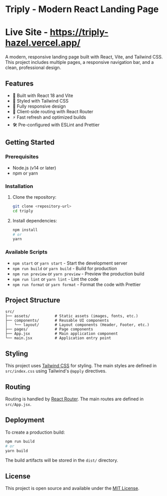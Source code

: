# Triply - Modern React Landing Page

# Live Site - https://triply-hazel.vercel.app/

A modern, responsive landing page built with React, Vite, and Tailwind CSS. This project includes multiple pages, a responsive navigation bar, and a clean, professional design.

## Features

- 🚀 Built with React 18 and Vite
- 🎨 Styled with Tailwind CSS
- 📱 Fully responsive design
- 🧭 Client-side routing with React Router
- ⚡ Fast refresh and optimized builds
- 🛠️ Pre-configured with ESLint and Prettier

## Getting Started

### Prerequisites

- Node.js (v14 or later)
- npm or yarn

### Installation

1. Clone the repository:
   ```bash
   git clone <repository-url>
   cd triply
   ```

2. Install dependencies:
   ```bash
   npm install
   # or
   yarn
   ```

### Available Scripts

- `npm start` or `yarn start` - Start the development server
- `npm run build` or `yarn build` - Build for production
- `npm run preview` or `yarn preview` - Preview the production build
- `npm run lint` or `yarn lint` - Lint the code
- `npm run format` or `yarn format` - Format the code with Prettier

## Project Structure

```
src/
├── assets/           # Static assets (images, fonts, etc.)
├── components/       # Reusable UI components
│   └── layout/       # Layout components (Header, Footer, etc.)
├── pages/            # Page components
├── App.jsx           # Main application component
└── main.jsx          # Application entry point
```

## Styling

This project uses [Tailwind CSS](https://tailwindcss.com/) for styling. The main styles are defined in `src/index.css` using Tailwind's `@apply` directives.

## Routing

Routing is handled by [React Router](https://reactrouter.com/). The main routes are defined in `src/App.jsx`.

## Deployment

To create a production build:

```bash
npm run build
# or
yarn build
```

The build artifacts will be stored in the `dist/` directory.

## License

This project is open source and available under the [MIT License](LICENSE).
